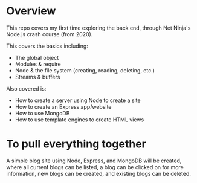 # Overview
This repo covers my first time exploring the back end, through Net Ninja's Node.js crash course (from 2020). 

This covers the basics including:
 - The global object 
 - Modules & require
 - Node & the file system (creating, reading,   deleting, etc.)
 - Streams & buffers

Also covered is:
 - How to create a server using Node to create a site
 - How to create an Express app/website
 - How to use MongoDB
 - How to use template engines to create HTML views

# To pull everything together
A simple blog site using Node, Express, and MongoDB will be created, where all current blogs can be listed, a blog can be clicked on for more information, new blogs can be created, and existing blogs can be deleted.